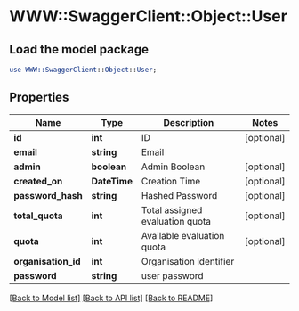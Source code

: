 # WWW::SwaggerClient::Object::User

## Load the model package
```perl
use WWW::SwaggerClient::Object::User;
```

## Properties
Name | Type | Description | Notes
------------ | ------------- | ------------- | -------------
**id** | **int** | ID | [optional] 
**email** | **string** | Email | 
**admin** | **boolean** | Admin Boolean | [optional] 
**created_on** | **DateTime** | Creation Time | [optional] 
**password_hash** | **string** | Hashed Password | [optional] 
**total_quota** | **int** | Total assigned evaluation quota | [optional] 
**quota** | **int** | Available evaluation quota | [optional] 
**organisation_id** | **int** | Organisation identifier | 
**password** | **string** | user password | 

[[Back to Model list]](../README.md#documentation-for-models) [[Back to API list]](../README.md#documentation-for-api-endpoints) [[Back to README]](../README.md)



